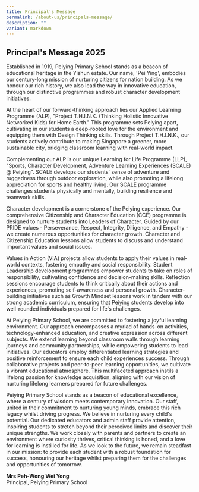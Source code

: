 ```yaml
---
title: Principal's Message
permalink: /about-us/principals-message/
description: ""
variant: markdown
---
```

## Principal's Message 2025


Established in 1919, Peiying Primary School stands as a beacon of educational heritage in the Yishun estate. Our name, 'Pei Ying', embodies our century-long mission of nurturing citizens for nation building. As we honour our rich history, we also lead the way in innovative education, through our distinctive programmes and robust character development initiatives.

At the heart of our forward-thinking approach lies our Applied Learning Programme (ALP), "Project T.H.I.N.K. (Thinking Holistic Innovative Networked Kids) for Home Earth." This programme sets Peiying apart, cultivating in our students a deep-rooted love for the environment and equipping them with Design Thinking skills. Through Project T.H.I.N.K., our students actively contribute to making Singapore a greener, more sustainable city, bridging classroom learning with real-world impact.

Complementing our ALP is our unique Learning for Life Programme (LLP), "Sports, Character Development, Adventure Learning Experiences (SCALE) @ Peiying". SCALE develops our students' sense of adventure and ruggedness through outdoor exploration, while also promoting a lifelong appreciation for sports and healthy living. Our SCALE programme challenges students physically and mentally, building resilience and teamwork skills.

Character development is a cornerstone of the Peiying experience. Our comprehensive Citizenship and Character Education (CCE) programme is designed to nurture students into Leaders of Character. Guided by our PRIDE values - Perseverance, Respect, Integrity, Diligence, and Empathy - we create numerous opportunities for character growth. Character and Citizenship Education lessons allow students to discuss and understand important values and social issues.

Values in Action (VIA) projects allow students to apply their values in real-world contexts, fostering empathy and social responsibility. Student Leadership development programmes empower students to take on roles of responsibility, cultivating confidence and decision-making skills. Reflection sessions encourage students to think critically about their actions and experiences, promoting self-awareness and personal growth. Character-building initiatives such as Growth Mindset lessons work in tandem with our strong academic curriculum, ensuring that Peiying students develop into well-rounded individuals prepared for life's challenges.

At Peiying Primary School, we are committed to fostering a joyful learning environment. Our approach encompasses a myriad of hands-on activities, technology-enhanced education, and creative expression across different subjects. We extend learning beyond classroom walls through learning journeys and community partnerships, while empowering students to lead initiatives. Our educators employ differentiated learning strategies and positive reinforcement to ensure each child experiences success. Through collaborative projects and peer-to-peer learning opportunities, we cultivate a vibrant educational atmosphere. This multifaceted approach instils a lifelong passion for knowledge acquisition, aligning with our vision of nurturing lifelong learners prepared for future challenges.

Peiying Primary School stands as a beacon of educational excellence, where a century of wisdom meets contemporary innovation. Our staff, united in their commitment to nurturing young minds, embrace this rich legacy whilst driving progress. We believe in nurturing every child's potential. Our dedicated educators and admin staff provide attention, inspiring students to stretch beyond their perceived limits and discover their unique strengths. We work closely with parents and partners to create an environment where curiosity thrives, critical thinking is honed, and a love for learning is instilled for life.
As we look to the future, we remain steadfast in our mission: to provide each student with a robust foundation for success, honouring our heritage whilst preparing them for the challenges and opportunities of tomorrow.


**Mrs Peh-Wong Wei Yong**<br>
Principal, Peiying Primary School